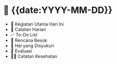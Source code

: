 # 📅 {{date:YYYY-MM-DD}}

- 🚀 Kegiatan Utama Hari Ini
- 📝 Catatan Harian
- ✅ To-Do List
- 📅 Rencana Besok
- 🙏 Hal yang Disyukuri
- 🔄 Evaluasi
- 🏃‍♂️ Catatan Kesehatan
